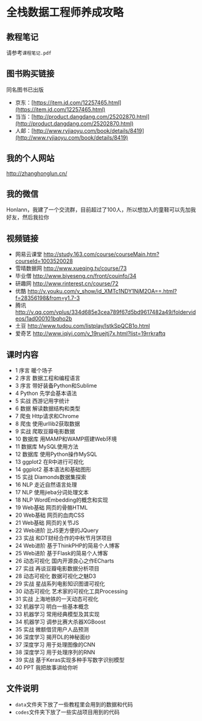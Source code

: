 # 全栈数据工程师养成攻略

## 教程笔记

请参考`课程笔记.pdf`

## 图书购买链接

同名图书已出版

- 京东：[https://item.jd.com/12257465.html](https://item.jd.com/12257465.html)
- 当当：[http://product.dangdang.com/25202870.html](http://product.dangdang.com/25202870.html)
- 人邮：[http://www.ryjiaoyu.com/book/details/8419](http://www.ryjiaoyu.com/book/details/8419)

## 我的个人网站

http://zhanghonglun.cn/

## 我的微信

Honlann，我建了一个交流群，目前超过了100人，所以想加入的童鞋可以先加我好友，然后我拉你

## 视频链接

- 网易云课堂 http://study.163.com/course/courseMain.htm?courseId=1003520028
- 雪晴数据网 http://www.xueqing.tv/course/73
- 毕业僧 http://www.biyeseng.cn/front/couinfo/34
- 研趣网 http://www.rinterest.cn/course/72
- 优酷 http://v.youku.com/v_show/id_XMTc1NDY1NjM2OA==.html?f=28356198&from=y1.7-3
- 腾讯 http://v.qq.com/vplus/334d685e3cea789f67d5bd9617482a49/foldervideos/1ad000101bqho2b
- 土豆 http://www.tudou.com/listplay/IstkSpQCB1o.html
- 爱奇艺 http://www.iqiyi.com/v_19ruejtj7x.html?list=19rrkraftq

## 课时内容

- 1 序言 暖个场子
- 2 序言 数据工程和编程语言
- 3 序言 带好装备Python和Sublime
- 4 Python 先学会基本语法
- 5 实战 西游记用字统计
- 6 数据 解读数据结构和类型
- 7 爬虫 Http请求和Chrome
- 8 爬虫 使用urllib2获取数据
- 9 实战 爬取豆瓣电影数据
- 10 数据库 用MAMP和WAMP搭建Web环境
- 11 数据库 MySQL使用方法
- 12 数据库 使用Python操作MySQL
- 13 ggplot2 在R中进行可视化
- 14 ggplot2 基本语法和基础图形
- 15 实战 Diamonds数据集探索
- 16 NLP 走近自然语言处理
- 17 NLP 使用jieba分词处理文本
- 18 NLP WordEmbedding的概念和实现
- 19 Web基础 网页的骨骼HTML
- 20 Web基础 网页的血肉CSS
- 21 Web基础 网页的关节JS
- 22 Web进阶 比JS更方便的JQuery
- 23 实战 和DT财经合作的中秋节月饼项目
- 24 Web进阶 基于ThinkPHP的简易个人博客
- 25 Web进阶 基于Flask的简易个人博客
- 26 动态可视化 国内开源良心之作ECharts
- 27 实战 再谈豆瓣电影数据分析项目
- 28 动态可视化 数据可视化之魅D3
- 29 实战 星战系列电影知识图谱可视化
- 30 动态可视化 艺术家的可视化工具Processing
- 31 实战 上海地铁的一天动态可视化
- 32 机器学习 明白一些基本概念
- 33 机器学习 常用经典模型及其实现
- 34 机器学习 调参比赛大杀器XGBoost
- 35 实战 微额借贷用户人品预测
- 36 深度学习 揭开DL的神秘面纱
- 37 深度学习 用于处理图像的CNN
- 38 深度学习 用于处理序列的RNN
- 39 实战 基于Keras实现多种手写数字识别模型
- 40 PPT 我把故事讲给你听

## 文件说明

- `data`文件夹下放了一些教程里会用到的数据和代码
- `codes`文件夹下放了一些实战项目用到的代码